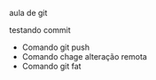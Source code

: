 aula de git

 testando commit
 * Comando git push
 *  Comando chage alteração remota
* Comando git fat
